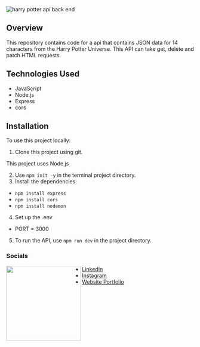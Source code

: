<img src="./hp-backend" alt="harry potter api back end">

## Overview

This repository contains code for a api that contains JSON data for 14 characters from the Harry Potter Universe. This API can take get, delete and patch HTML requests.

## Technologies Used

- JavaScript
- Node.js
- Express
- cors

## Installation

To use this project locally:

1. Clone this project using git.

This project uses Node.js

2. Use `npm init -y` in the terminal project directory.
3. Install the dependencies:
  * `npm install express`
  * `npm install cors`
  * `npm install nodemon`
4. Set up the .env
  * PORT = 3000
5. To run the API, use `npm run dev` in the project directory.

### Socials 

<img align="left" src="./assests/ME-pf.gif" width="200">

- [LinkedIn](https://www.linkedin.com/in/collinscomondi/) <br>
- [Instagram](https://www.instagram.com/someprofoundname/) <br>
- [Website Portfolio](https://www.someprofoundname.com)
